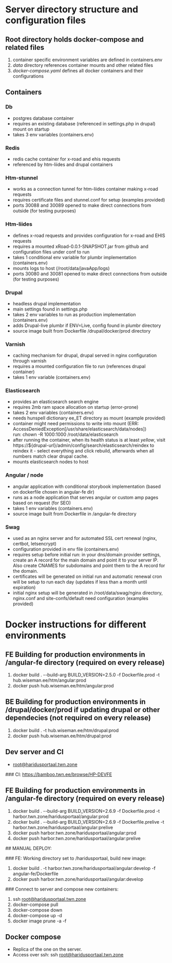 # Server directory structure and configuration files

## Root directory holds docker-compose and related files
  1. container specific environment variables are defined in containers.env
  2. *data* directory references container mounts and other related files
  3. *docker-compose.yaml* defines all docker containers and their configurations

## Containers

### Db
  * postgres database container
  * requires an existing database (referenced in settings.php in drupal) mount on startup
  * takes 3 env variables (containers.env)

### Redis
  * redis cache container for x-road and ehis requests
  * referenced by htm-liides and drupal containers

### Htm-stunnel
  * works as a connection tunnel for htm-liides container making x-road requests
  * requires certificate files and stunnel.conf for setup (examples provided)
  * ports 30088 and 30089 opened to make direct connections from outside (for testing purposes)

### Htm-liides
  * defines x-road requests and provides configuration for x-road and EHIS requests
  * requires a mounted xRoad-0.0.1-SNAPSHOT.jar from github and configuration files under conf to run
  * takes 1 conditional env variable for plumbr implementation (containers.env)
  * mounts logs to host (/root/data/javaApp/logs)
  * ports 30080 and 30081 opened to make direct connections from outside (for testing purposes)

### Drupal
  * headless drupal implementation
  * main settings found in settings.php
  * takes 2 env variables to run as production implementation (containers.env)
  * adds Drupal-live plumbr if ENV=Live, config found in plumbr directory
  * source image built from Dockerfile /drupal/docker/prod directory

### Varnish
  * caching mechanism for drupal, drupal served in nginx configuration through varnish
  * requires a mounted configuration file to run (references drupal container)
  * takes 1 env variable (containers.env)

### Elasticsearch
  * provides an elasticsearch search engine
  * requires 2mb ram space allocation on startup (error-prone)
  * takes 2 env variables (containers.env)
  * needs hunspell dictionary ee_ET directory as mount (example provided)
  * container might need permissions to write into mount (ERR: AccessDeniedException[/usr/share/elasticsearch/data/nodes])
    run: chown -R 1000:1000 /root/data/elasticsearch
  * after running the container, when its health status is at least *yellow*, visit https://${drupal-url}/admin/config/search/elasticsearch/reindex to reindex it - select everything and click rebuild, afterwards when all numbers match clear drupal cache.
  * mounts elasticsearch nodes to host

### Angular / node
  * angular application with conditional storybook implementation (based on dockerfile chosen in angular-fe dir)
  * runs as a node application that serves angular or custom amp pages based on request (for SEO)
  * takes 1 env variables (containers.env)
  * source image built from Dockerfile in /angular-fe directory

### Swag
  * used as an nginx server and for automated SSL cert renewal (nginx, certbot, letsencrypt)
  * configuration provided in env file (containers.env)
  * requires setup before initial run: in your dns/domain provider settings, create an A record for the main domain and point it to your server IP. Also create CNAMES for subdomains and point them to the A record for the domain.
  * certificates will be generated on initial run and automatic renewal cron will be setup to run each day (updates if less than a month until expiration)
  * initial nginx setup will be generated in /root/data/swag/nginx directory, nginx.conf and site-confs/default need configuration (examples provided)

# Docker instructions for different environments

## FE Building for production environments in /angular-fe directory (required on every release)
  1. docker build . --build-arg BUILD_VERSION=2.5.0 -f Dockerfile.prod -t hub.wiseman.ee/htm/angular:prod
  2. docker push hub.wiseman.ee/htm/angular:prod

## BE Building for production environments in /drupal/docker/prod if updating drupal or other dependecies (not required on every release)
  1. docker build . -t hub.wiseman.ee/htm/drupal:prod
  2. docker push hub.wiseman.ee/htm/drupal:prod
## Dev server and CI
  * root@haridusportaal.twn.zone

### CI:
  https://bamboo.twn.ee/browse/HP-DEVFE
## FE Building for production environments in /angular-fe directory (required on every release)
  1. docker build . --build-arg BUILD_VERSION=2.6.9 -f Dockerfile.prod -t harbor.twn.zone/haridusportaal/angular:prod
  2. docker build . --build-arg BUILD_VERSION=2.6.9 -f Dockerfile.prelive -t harbor.twn.zone/haridusportaal/angular:prelive
  3. docker push harbor.twn.zone/haridusportaal/angular:prod
  4. docker push harbor.twn.zone/haridusportaal/angular:prelive

## MANUAL DEPLOY:

### FE: Working directory set to /haridusportaal, build new image:
  1. docker build . -t harbor.twn.zone/haridusportaal/angular:develop -f angular-fe/Dockerfile
  2. docker push harbor.twn.zone/haridusportaal/angular:develop

### Connect to server and compose new containers:
  1. ssh root@haridusportaal.twn.zone
  2. docker-compose pull
  3. docker-compose down
  4. docker-compose up -d
  5. docker image prune -a -f


## Docker compose
  * Replica of the one on the server.
  * Access over ssh: ssh root@haridusportaal.twn.zone

  
